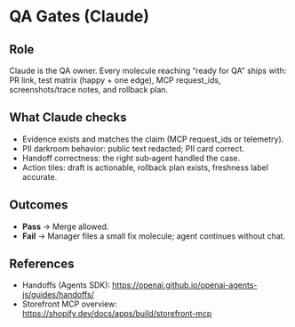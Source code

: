 # QA Gates (Claude)

## Role
Claude is the QA owner. Every molecule reaching “ready for QA” ships with: PR link, test matrix (happy + one edge), MCP request_ids, screenshots/trace notes, and rollback plan.

## What Claude checks
- Evidence exists and matches the claim (MCP request_ids or telemetry).
- PII darkroom behavior: public text redacted; PII card correct.
- Handoff correctness: the right sub‑agent handled the case.
- Action tiles: draft is actionable, rollback plan exists, freshness label accurate.

## Outcomes
- **Pass** → Merge allowed.
- **Fail** → Manager files a small fix molecule; agent continues without chat.

## References
- Handoffs (Agents SDK): https://openai.github.io/openai-agents-js/guides/handoffs/
- Storefront MCP overview: https://shopify.dev/docs/apps/build/storefront-mcp
